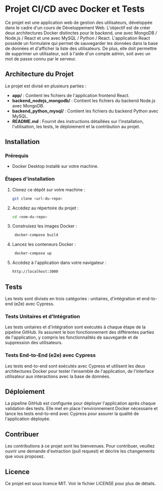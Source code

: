 # Projet CI/CD avec Docker et Tests

Ce projet est une application web de gestion des utilisateurs, développée dans le cadre d'un cours de Développement Web. L'objectif est de créer deux architectures Docker distinctes pour le backend, une avec MongoDB / Node.js / React et une avec MySQL / Python / React. L'application React possède un formulaire qui permet de sauvegarder les données dans la base de données et d'afficher la liste des utilisateurs. De plus, elle doit permettre de supprimer un utilisateur, soit à l'aide d'un compte admin, soit avec un mot de passe connu par le serveur.

## Architecture du Projet

Le projet est divisé en plusieurs parties :

- **app/** : Contient les fichiers de l'application frontend React.
- **backend_nodejs_mongodb/** : Contient les fichiers du backend Node.js avec MongoDB.
- **backend_python_mysql/** : Contient les fichiers du backend Python avec MySQL.
- **README.md** : Fournit des instructions détaillées sur l'installation, l'utilisation, les tests, le déploiement et la contribution au projet.

## Installation

### Prérequis

- Docker Desktop installé sur votre machine.

### Étapes d'installation

1. Clonez ce dépôt sur votre machine :
   ```bash
   git clone <url-du-repo>

2. Accédez au répertoire du projet :
   ```bash
   cd <nom-du-repo>

3. Construisez les images Docker :
   ```bash
    docker-compose build

4. Lancez les conteneurs Docker :
    ```bash
     docker-compose up

5. Accédez à l'application dans votre navigateur :
    ```bash
    http://localhost:3000

## Tests

Les tests sont divisés en trois catégories : unitaires, d'intégration et end-to-end (e2e) avec Cypress.

### Tests Unitaires et d'Intégration
Les tests unitaires et d'intégration sont exécutés à chaque étape de la pipeline GitHub. Ils assurent le bon fonctionnement des différentes parties de l'application, y compris les fonctionnalités de sauvegarde et de suppression des utilisateurs.

### Tests End-to-End (e2e) avec Cypress
Les tests end-to-end sont exécutés avec Cypress et utilisent les deux architectures Docker pour tester l'ensemble de l'application, de l'interface utilisateur aux interactions avec la base de données.

## Déploiement
La pipeline GitHub est configurée pour déployer l'application après chaque validation des tests. Elle met en place l'environnement Docker nécessaire et lance les tests end-to-end avec Cypress pour assurer la qualité de l'application déployée.

## Contribuer
Les contributions à ce projet sont les bienvenues. Pour contribuer, veuillez ouvrir une demande d'extraction (pull request) et décrire les changements que vous proposez.

## Licence
Ce projet est sous licence MIT. Voir le fichier LICENSE pour plus de détails.